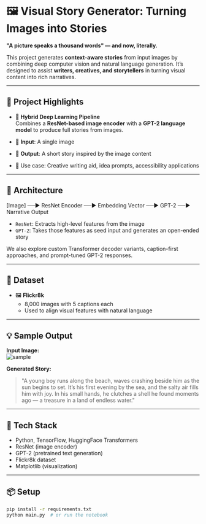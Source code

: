 # 🖼️ Visual Story Generator: Turning Images into Stories

**"A picture speaks a thousand words" — and now, literally.**

This project generates **context-aware stories** from input images by combining deep computer vision and natural language generation. It’s designed to assist **writers, creatives, and storytellers** in turning visual content into rich narratives.

---

## 🚀 Project Highlights

- 🧠 **Hybrid Deep Learning Pipeline**  
  Combines a **ResNet-based image encoder** with a **GPT-2 language model** to produce full stories from images.

- 📸 **Input**: A single image  
- 📜 **Output**: A short story inspired by the image content  
- 🎯 Use case: Creative writing aid, idea prompts, accessibility applications

---

## 🧱 Architecture

[Image] ──► ResNet Encoder ──► Embedding Vector ──► GPT-2 ──► Narrative Output


- `ResNet`: Extracts high-level features from the image  
- `GPT-2`: Takes those features as seed input and generates an open-ended story  

We also explore custom Transformer decoder variants, caption-first approaches, and prompt-tuned GPT-2 responses.

---

## 🧪 Dataset

- 🖼️ **Flickr8k**  
  - 8,000 images with 5 captions each  
  - Used to align visual features with natural language

---

## 💡 Sample Output

**Input Image:**  
![sample](./samples/caption_sample.jpg)

**Generated Story:**  
> "A young boy runs along the beach, waves crashing beside him as the sun begins to set. It’s his first evening by the sea, and the salty air fills him with joy. In his small hands, he clutches a shell he found moments ago — a treasure in a land of endless water."

---

## 🧰 Tech Stack

- Python, TensorFlow, HuggingFace Transformers
- ResNet (image encoder)
- GPT-2 (pretrained text generation)
- Flickr8k dataset
- Matplotlib (visualization)

---

## 📦 Setup

```bash
pip install -r requirements.txt
python main.py  # or run the notebook

